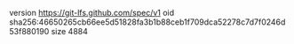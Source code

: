 version https://git-lfs.github.com/spec/v1
oid sha256:46650265cb66ee5d51828fa3b1b88ceb1f709dca52278c7d7f0246d53f880190
size 4884
